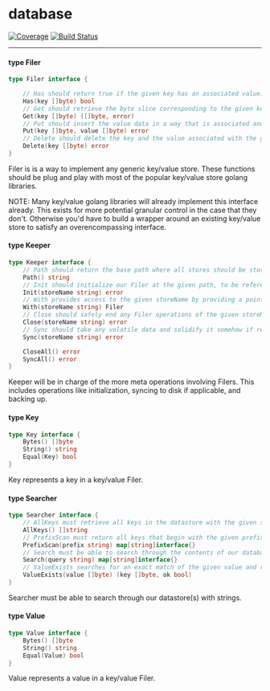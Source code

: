 # database

[![Coverage](https://codecov.io/gh/yunginnanet/database/branch/master/graph/badge.svg)](https://codecov.io/gh/yunginnanet/database)
[![Build Status](https://github.com/yunginnanet/database/actions/workflows/go.yml/badge.svg?branch=master)](https://github.com/yunginnanet/database/actions/workflows/go.yml)

---

#### type Filer

```go
type Filer interface {

	// Has should return true if the given key has an associated value.
	Has(key []byte) bool
	// Get should retrieve the byte slice corresponding to the given key, and any associated errors upon failure.
	Get(key []byte) ([]byte, error)
	// Put should insert the value data in a way that is associated and can be retrieved by the given key data.
	Put(key []byte, value []byte) error
	// Delete should delete the key and the value associated with the given key, and return an error upon failure.
	Delete(key []byte) error
}
```

Filer is is a way to implement any generic key/value store. These functions
should be plug and play with most of the popular key/value store golang
libraries.

NOTE: Many key/value golang libraries will already implement this interface
already. This exists for more potential granular control in the case that they
don't. Otherwise you'd have to build a wrapper around an existing key/value
store to satisfy an overencompassing interface.

#### type Keeper

```go
type Keeper interface {
	// Path should return the base path where all stores should be stored under. (likely as subdirectories)
	Path() string
	// Init should initialize our Filer at the given path, to be referenced and called by storeName.
	Init(storeName string) error
	// With provides access to the given storeName by providing a pointer to the related Filer.
	With(storeName string) Filer
	// Close should safely end any Filer operations of the given storeName and close any relevant handlers.
	Close(storeName string) error
	// Sync should take any volatile data and solidify it somehow if relevant. (ram to disk in most cases)
	Sync(storeName string) error

	CloseAll() error
	SyncAll() error
}
```

Keeper will be in charge of the more meta operations involving Filers. This
includes operations like initialization, syncing to disk if applicable, and
backing up.

#### type Key

```go
type Key interface {
	Bytes() []byte
	String() string
	Equal(Key) bool
}
```

Key represents a key in a key/value Filer.

#### type Searcher

```go
type Searcher interface {
	// AllKeys must retrieve all keys in the datastore with the given storeName.
	AllKeys() []string
	// PrefixScan must return all keys that begin with the given prefix.
	PrefixScan(prefix string) map[string]interface{}
	// Search must be able to search through the contents of our database and return a map of results.
	Search(query string) map[string]interface{}
	// ValueExists searches for an exact match of the given value and returns the key that contains it.
	ValueExists(value []byte) (key []byte, ok bool)
}
```

Searcher must be able to search through our datastore(s) with strings.

#### type Value

```go
type Value interface {
	Bytes() []byte
	String() string
	Equal(Value) bool
}
```

Value represents a value in a key/value Filer.
